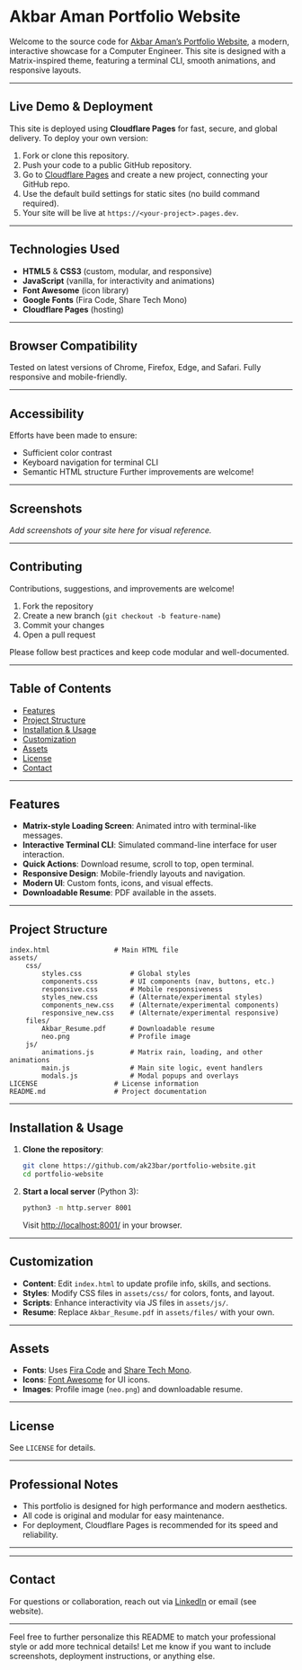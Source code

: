 # Akbar Aman Portfolio Website

Welcome to the source code for [Akbar Aman’s Portfolio Website](http://localhost:8001/), a modern, interactive showcase for a Computer Engineer. This site is designed with a Matrix-inspired theme, featuring a terminal CLI, smooth animations, and responsive layouts.

---

## Live Demo & Deployment

This site is deployed using **Cloudflare Pages** for fast, secure, and global delivery. To deploy your own version:

1. Fork or clone this repository.
2. Push your code to a public GitHub repository.
3. Go to [Cloudflare Pages](https://pages.cloudflare.com/) and create a new project, connecting your GitHub repo.
4. Use the default build settings for static sites (no build command required).
5. Your site will be live at `https://<your-project>.pages.dev`.

---

## Technologies Used

- **HTML5** & **CSS3** (custom, modular, and responsive)
- **JavaScript** (vanilla, for interactivity and animations)
- **Font Awesome** (icon library)
- **Google Fonts** (Fira Code, Share Tech Mono)
- **Cloudflare Pages** (hosting)

---

## Browser Compatibility

Tested on latest versions of Chrome, Firefox, Edge, and Safari. Fully responsive and mobile-friendly.

---

## Accessibility

Efforts have been made to ensure:
- Sufficient color contrast
- Keyboard navigation for terminal CLI
- Semantic HTML structure
Further improvements are welcome!

---

## Screenshots

_Add screenshots of your site here for visual reference._

---

## Contributing

Contributions, suggestions, and improvements are welcome!

1. Fork the repository
2. Create a new branch (`git checkout -b feature-name`)
3. Commit your changes
4. Open a pull request

Please follow best practices and keep code modular and well-documented.

---

## Table of Contents

- [Features](#features)
- [Project Structure](#project-structure)
- [Installation & Usage](#installation--usage)
- [Customization](#customization)
- [Assets](#assets)
- [License](#license)
- [Contact](#contact)

---

## Features

- **Matrix-style Loading Screen**: Animated intro with terminal-like messages.
- **Interactive Terminal CLI**: Simulated command-line interface for user interaction.
- **Quick Actions**: Download resume, scroll to top, open terminal.
- **Responsive Design**: Mobile-friendly layouts and navigation.
- **Modern UI**: Custom fonts, icons, and visual effects.
- **Downloadable Resume**: PDF available in the assets.

---

## Project Structure

```
index.html                # Main HTML file
assets/
	css/
		styles.css            # Global styles
		components.css        # UI components (nav, buttons, etc.)
		responsive.css        # Mobile responsiveness
		styles_new.css        # (Alternate/experimental styles)
		components_new.css    # (Alternate/experimental components)
		responsive_new.css    # (Alternate/experimental responsive)
	files/
		Akbar_Resume.pdf      # Downloadable resume
		neo.png               # Profile image
	js/
		animations.js         # Matrix rain, loading, and other animations
		main.js               # Main site logic, event handlers
		modals.js             # Modal popups and overlays
LICENSE                   # License information
README.md                 # Project documentation
```

---

## Installation & Usage

1. **Clone the repository**:
	 ```bash
	 git clone https://github.com/ak23bar/portfolio-website.git
	 cd portfolio-website
	 ```

2. **Start a local server** (Python 3):
	 ```bash
	 python3 -m http.server 8001
	 ```
	 Visit [http://localhost:8001/](http://localhost:8001/) in your browser.

---

## Customization

- **Content**: Edit `index.html` to update profile info, skills, and sections.
- **Styles**: Modify CSS files in `assets/css/` for colors, fonts, and layout.
- **Scripts**: Enhance interactivity via JS files in `assets/js/`.
- **Resume**: Replace `Akbar_Resume.pdf` in `assets/files/` with your own.

---

## Assets

- **Fonts**: Uses [Fira Code](https://fonts.google.com/specimen/Fira+Code) and [Share Tech Mono](https://fonts.google.com/specimen/Share+Tech+Mono).
- **Icons**: [Font Awesome](https://fontawesome.com/) for UI icons.
- **Images**: Profile image (`neo.png`) and downloadable resume.

---

## License

See `LICENSE` for details.

---

## Professional Notes

- This portfolio is designed for high performance and modern aesthetics.
- All code is original and modular for easy maintenance.
- For deployment, Cloudflare Pages is recommended for its speed and reliability.

---

---

## Contact

For questions or collaboration, reach out via [LinkedIn](https://linkedin.com/in/akbaraman) or email (see website).

---

Feel free to further personalize this README to match your professional style or add more technical details! Let me know if you want to include screenshots, deployment instructions, or anything else.
